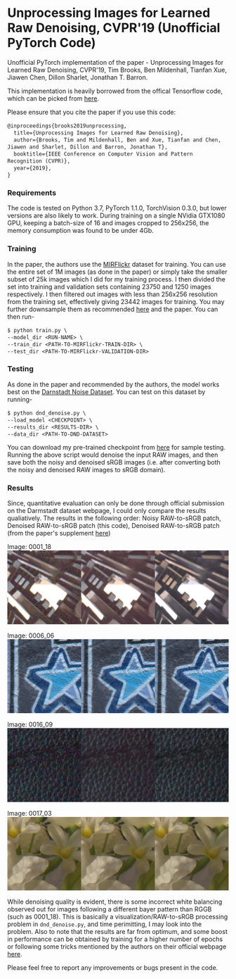 # Unprocessing Images for Learned Raw Denoising, CVPR'19 (Unofficial PyTorch Code)
Unofficial PyTorch implementation of the paper - Unprocessing Images for Learned Raw Denoising, CVPR'19, Tim Brooks, Ben Mildenhall, Tianfan Xue, Jiawen Chen, Dillon Sharlet, Jonathan T. Barron. 

This implementation is heavily borrowed from the offical Tensorflow code, which can be picked from [here](https://github.com/google-research/google-research/tree/master/unprocessing). 

Please ensure that you cite the paper if you use this code:
```
@inproceedings{brooks2019unprocessing,
  title={Unprocessing Images for Learned Raw Denoising},
  author={Brooks, Tim and Mildenhall, Ben and Xue, Tianfan and Chen, Jiawen and Sharlet, Dillon and Barron, Jonathan T},
  booktitle={IEEE Conference on Computer Vision and Pattern Recognition (CVPR)},
  year={2019},
}
```
### Requirements
The code is tested on Python 3.7, PyTorch 1.1.0, TorchVision 0.3.0, but lower versions are also likely to work. During training on a single NVidia GTX1080 GPU, keeping a batch-size of 16 and images cropped to 256x256, the memory consumption was found to be under 4Gb. 

### Training
In the paper, the authors use the [MIRFlickr](https://press.liacs.nl/mirflickr/) dataset for training. You can use the entire set of 1M images (as done in the paper) or simply take the smaller subset of 25k images which I did for my training process. I then divided the set into training and validation sets containing 23750 and 1250 images respectively. I then filtered out images with less than 256x256 resolution from the training set, effectively giving 23442 images for training. You may further downsample them as recommended [here](https://github.com/google-research/google-research/tree/master/unprocessing) and the paper. You can then run-
```
$ python train.py \
--model_dir <RUN-NAME> \
--train_dir <PATH-TO-MIRFlickr-TRAIN-DIR> \
--test_dir <PATH-TO-MIRFlickr-VALIDATION-DIR>
```
### Testing
As done in the paper and recommended by the authors, the model works best on the [Darnstadt Noise Dataset](https://noise.visinf.tu-darmstadt.de/). You can test on this dataset by running-
```
$ python dnd_denoise.py \
--load_model <CHECKPOINT> \
--results_dir <RESULTS-DIR> \
--data_dir <PATH-TO-DND-DATASET>
```
You can download my pre-trained checkpoint from [here](https://www.dropbox.com/sh/y0ceokhvcpzqxsd/AACg2P3gryRL5VAnixeZ7QfLa?dl=0) for sample testing. Running the above script would denoise the input RAW images, and then save both the noisy and denoised sRGB images (i.e. after converting both the noisy and denoised RAW images to sRGB domain). 

### Results
Since, quantitative evaluation can only be done through official submission on the Darmstadt dataset webpage, I could only compare the results qualiatively. The results in the following order: Noisy RAW-to-sRGB patch, Denoised RAW-to-sRGB patch (this code), Denoised RAW-to-sRGB patch (from the paper's supplement [here](http://timothybrooks.com/tech/unprocessing/darmstadt-supp/))

Image: 0001_18
![sample_0001_18](images/0001_18_f.png)

Image: 0006_06
![sample_0006_06](images/0006_06_f.png)

Image: 0016_09
![sample_0016_09](images/0016_09_f.png)

Image: 0017_03
![sample_0017_03](images/0017_03_f.png)

While denoising quality is evident, there is some incorrect white balancing observed out for images following a different bayer pattern than RGGB (such as 0001_18). This is basically a visualization/RAW-to-sRGB processing problem in ```dnd_denoise.py```, and time perimitting, I may look into the problem. Also to note that the results are far from optimum, and some boost in performance can be obtained by training for a higher number of epochs or following some tricks mentioned by the authors on their official webpage [here](https://github.com/google-research/google-research/tree/master/unprocessing).   

Please feel free to report any improvements or bugs present in the code. 
